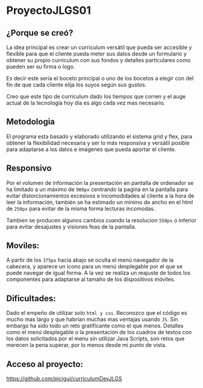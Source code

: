 # ProyectoJLGS01

## ¿Porque se creó?

La idea principal es crear un curriculum versátil que pueda ser accesible y flexible para que el cliente pueda meter sus datos desde un formulario y obtener su propio curriculum con sus fondos y detalles particulares como pueden ser su firma o logo.

Es decir este sería el boceto principal o uno de los bocetos a elegir con del fin de que cada cliente elija los suyos según sus gustos.

Creo que este tipo de curriculum dado los tiempos que corren y el auge actual de la tecnología hoy día es algo cada vez mas necesario.

## Metodologia

El programa esta basado y elaborado utilizando el sistema grid y flex, para obtener la flexibilidad necesaria y ser lo más responsiva y versátil posible para adaptarse a los datos e imágenes que pueda aportar el cliente.

## Responsivo

Por el volumen de información la presentación en pantalla de ordenador se ha limitado a un máximo de `900px` centrando la pagina en la pantalla para evitar distorcionamientos excesivos e incomodidades al cliente a la hora de leer la información, también se ha estimado un mínimo de ancho en el html de `250px` para evitar de la misma forma lecturas incomodas.

Tambien se producen algunos cambios cuando la resolucion `550px` o inferior para evitar desajustes y visiones feas de la pantalla.

## Moviles:

A partir de los `375px` hacia abajo se oculta el menú navegador de la cabecera, y aparece un icono para un menú desplegable por el que se puede navegar de igual forma. A la vez se realiza un reajuste de todos los componentes para adaptarse al tamaño de los dispositivos móviles.

## Dificultades:

Dado el empeño de utilizar solo `html y css`. Reconozco que el código es mucho mas largo y que habrían muchas mas ventajas usando `JS`. Sin embargo ha sido todo un reto gratificante como el que menos. Detalles como el menú desplegable o la presentación de los cuadros de textos con los datos solicitados por el menu sin utilizar Java Scripts, son retos que merecen la pena superar, por lo menos desde mi punto de vista.

## Acceso al proyecto:

https://github.com/picigui/curriculumDevJLGS
